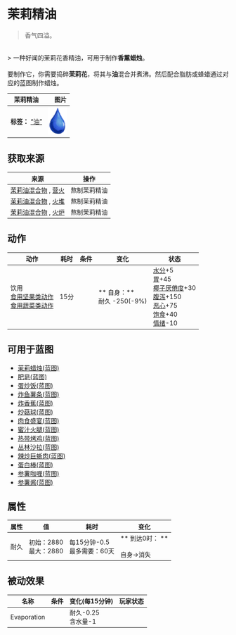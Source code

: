 # 茉莉精油  
> 香气四溢。  
<br>  
> 一种好闻的茉莉花香精油，可用于制作<b>香薰蜡烛</b>。<br><br>要制作它，你需要捣碎<b>茉莉花</b>，将其与<b>油</b>混合并煮沸。然后配合脂肪或蜂蜡通过对应的蓝图制作蜡烛。  
  
  茉莉精油  |   图片   
 ----  |  ----:   
 **标签：**	[“油”](tag_Oil.md)  |  <img decoding="async" src="Sprite/Thirst.png" href="a.md" style="max-width:300px;max-height:300px;">   
  
## 获取来源  
来源  |  操作  
----  |  ----  
[茉莉油混合物](LQ_OilJasmineMix.md) , [营火](Campfire.md)  |  熬制茉莉精油  
[茉莉油混合物](LQ_OilJasmineMix.md) , [火堆](Fire.md)  |  熬制茉莉精油  
[茉莉油混合物](LQ_OilJasmineMix.md) , [火炉](Stove.md)  |  熬制茉莉精油  
## 动作  
动作  |  耗时  |  条件  |  变化  |  状态  
----  |  ----  |  ----  |  ----  |  ----  
饮用<br>[食用坚果类动作](NutAction.md)<br>[食用蔬菜类动作](VegetarianAction.md)  |  15分  |    |  ** 自身：**<br>耐久  -250(-9%)  |  [水分](Hydration.md)+5<br>[胃](Stomach.md)+45<br>[椰子<nobr>厌倦度</nobr>](SaturationCoconuts.md)+30<br>[腹泻](Diarrhoea.md)+150<br>[恶心](Nausea.md)+75<br>[饱食](Satiation.md)+40<br>[情绪](Morale.md)-10  
## 可用于蓝图  
- [茉莉蜡烛(蓝图)](Bp_CandlesJasmine.md)  
- [肥皂(蓝图)](Bp_Soap.md)  
- [蛋炒饭(蓝图)](Bp_EggFriedRice.md)  
- [炸鱼薯条(蓝图)](Bp_FishNChips.md)  
- [炸香蕉(蓝图)](Bp_FriedBananas.md)  
- [炒菇球(蓝图)](Bp_FriedPuffballs.md)  
- [肉食盛宴(蓝图)](Bp_HeartyFeast.md)  
- [蜜汁火腿(蓝图)](Bp_HoneyGlazedPork.md)  
- [热带烤鸡(蓝图)](Bp_IslandChicken.md)  
- [丛林沙拉(蓝图)](Bp_JungleSalad.md)  
- [辣炒巨蜥肉(蓝图)](Bp_LizardFry.md)  
- [蛋白棒(蓝图)](Bp_ProteinBar.md)  
- [参薯咖喱(蓝图)](Bp_YamCurry.md)  
- [参薯酱(蓝图)](Bp_YamJam.md)  
  
  
## 属性   
属性  |  值  |  耗时  |  变化  
----  |  ----  |  ----  |  ----  
耐久  |  初始：2880<br>最大：2880  |  每15分钟-0.5<br>最多需要：60天  |  ** 到达0时： **<br><br>自身→消失  
## 被动效果  
名称  |  条件  |  变化(每15分钟)  |  玩家状态  
----  |  ----  |  ----  |  ----  
Evaporation  |    |  耐久-0.25<br>含水量-1  |    


<script>document.title="茉莉精油 - 卡牌生存百科 Card Survival Wiki";</script>